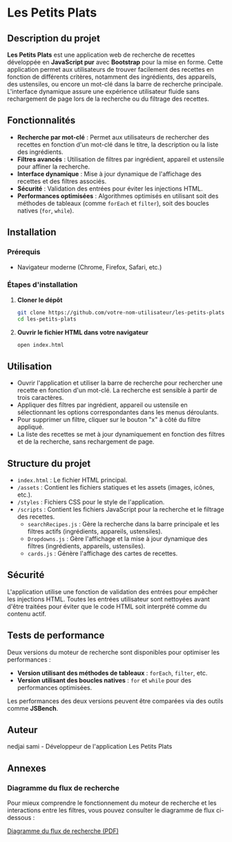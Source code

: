 # Les Petits Plats

## Description du projet

**Les Petits Plats** est une application web de recherche de recettes développée en **JavaScript pur** avec **Bootstrap** pour la mise en forme. Cette application permet aux utilisateurs de trouver facilement des recettes en fonction de différents critères, notamment des ingrédients, des appareils, des ustensiles, ou encore un mot-clé dans la barre de recherche principale. L'interface dynamique assure une expérience utilisateur fluide sans rechargement de page lors de la recherche ou du filtrage des recettes.

## Fonctionnalités

- **Recherche par mot-clé** : Permet aux utilisateurs de rechercher des recettes en fonction d'un mot-clé dans le titre, la description ou la liste des ingrédients.
- **Filtres avancés** : Utilisation de filtres par ingrédient, appareil et ustensile pour affiner la recherche.
- **Interface dynamique** : Mise à jour dynamique de l'affichage des recettes et des filtres associés.
- **Sécurité** : Validation des entrées pour éviter les injections HTML.
- **Performances optimisées** : Algorithmes optimisés en utilisant soit des méthodes de tableaux (comme `forEach` et `filter`), soit des boucles natives (`for`, `while`).

## Installation

### Prérequis

- Navigateur moderne (Chrome, Firefox, Safari, etc.)

### Étapes d'installation

1. **Cloner le dépôt**
   ```bash
   git clone https://github.com/votre-nom-utilisateur/les-petits-plats.git
   cd les-petits-plats
2. **Ouvrir le fichier HTML dans votre navigateur**
   ```bash
   open index.html


## Utilisation

- Ouvrir l'application et utiliser la barre de recherche pour rechercher une recette en fonction d'un mot-clé. La recherche est sensible à partir de trois caractères.
- Appliquer des filtres par ingrédient, appareil ou ustensile en sélectionnant les options correspondantes dans les menus déroulants.
- Pour supprimer un filtre, cliquer sur le bouton "x" à côté du filtre appliqué.
- La liste des recettes se met à jour dynamiquement en fonction des filtres et de la recherche, sans rechargement de page.

## Structure du projet

- `index.html` : Le fichier HTML principal.
- `/assets` : Contient les fichiers statiques et les assets (images, icônes, etc.).
- `/styles` : Fichiers CSS pour le style de l'application.
- `/scripts` : Contient les fichiers JavaScript pour la recherche et le filtrage des recettes.
  - `searchRecipes.js` : Gère la recherche dans la barre principale et les filtres actifs (ingrédients, appareils, ustensiles).
  - `Dropdowns.js` : Gère l'affichage et la mise à jour dynamique des filtres (ingrédients, appareils, ustensiles).
  - `cards.js` : Génère l'affichage des cartes de recettes.

## Sécurité

L'application utilise une fonction de validation des entrées pour empêcher les injections HTML. Toutes les entrées utilisateur sont nettoyées avant d'être traitées pour éviter que le code HTML soit interprété comme du contenu actif.

## Tests de performance

Deux versions du moteur de recherche sont disponibles pour optimiser les performances :

- **Version utilisant des méthodes de tableaux** : `forEach`, `filter`, etc.
- **Version utilisant des boucles natives** : `for` et `while` pour des performances optimisées.

Les performances des deux versions peuvent être comparées via des outils comme **JSBench**.

## Auteur

nedjai sami - Développeur de l'application Les Petits Plats

## Annexes

### Diagramme du flux de recherche

Pour mieux comprendre le fonctionnement du moteur de recherche et les interactions entre les filtres, vous pouvez consulter le diagramme de flux ci-dessous :

[Diagramme du flux de recherche (PDF)](diagramme_flux_recherche.pdf)
